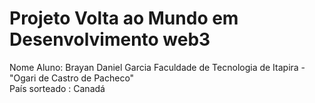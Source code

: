 # Projeto Volta ao Mundo em Desenvolvimento web3

Nome Aluno: Brayan Daniel Garcia 
Faculdade de Tecnologia de Itapira - "Ogari de Castro de Pacheco"  
País sorteado : Canadá



